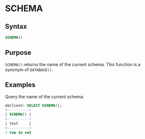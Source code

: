 # SCHEMA

## Syntax

```sql
SCHEMA()
```

## Purpose

`SCHEMA()` returns the name of the current schema. This function is a synonym of `DATABASE()`.

## Examples

Query the name of the current schema.

```sql
obclient> SELECT SCHEMA();
+----------+
| SCHEMA() |
+----------+
| test     |
+----------+
1 row in set
```
